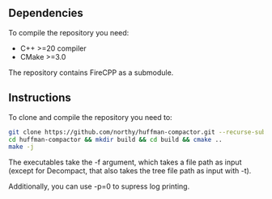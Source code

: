 ## Dependencies

To compile the repository you need:

- C++ >=20 compiler
- CMake >=3.0

The repository contains FireCPP as a submodule.

## Instructions

To clone and compile the repository you need to:

```sh
git clone https://github.com/northy/huffman-compactor.git --recurse-submodules
cd huffman-compactor && mkdir build && cd build && cmake ..
make -j
```

The executables take the -f argument, which takes a file path as input (except for Decompact, that also takes the tree file path as input with -t).

Additionally, you can use -p=0 to supress log printing.
